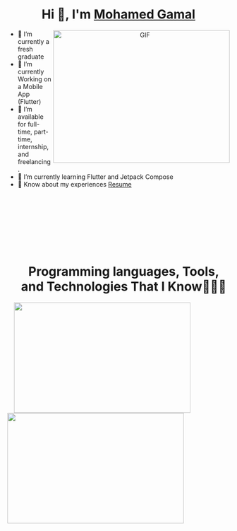 <!--
**mhammadgammal/mhammadgammal** is a ✨ _special_ ✨ repository because its `README.md` (this file) appears on your GitHub profile.

Here are some ideas to get you started:

- 🔭 I’m currently working on ...
- 🌱 I’m currently learning ...
- 👯 I’m looking to collaborate on ...
- 🤔 I’m looking for help with ...
- 💬 Ask me about ...
- 📫 How to reach me: ...
- 😄 Pronouns: ...
- ⚡ Fun fact: ...
-->
<h1 align="center">Hi 👋, I'm <a href="https://www.linkedin.com/in/mohamed-gamal-a03116228/" target="_blank">Mohamed Gamal</a></h1>
<a target="_blank" align="center">
  <img align="right" top="500" height="300" width="400" alt="GIF" src="https://media.giphy.com/media/SWoSkN6DxTszqIKEqv/giphy.gif"></a>

- 🔭 I’m currently a fresh graduate
- 🌱 I’m currently Working on a Mobile App (Flutter)
- 🤝 I’m available for full-time, part-time, internship, and freelancing.
- 🌱 I’m currently learning Flutter and Jetpack Compose
- 📄 Know about my experiences <a href="https://drive.google.com/file/d/1FccC8fz8wjGdhCWKMNXRfzsxJ3Le40D-/view?usp=drive_link" target="blank">Resume</a>

<!-- <a href="https://www.linkedin.com/in/mohamed-gamal-a03116228/" target="_blank">
    <img src="https://skillicons.dev/icons?i=linkedin" height="30" hspace = "10" alt="linkedin logo" />
  </a> -->
<be> <br> <br> <br> <br> <br> <be> <br> <br>

##
  <!-- First Section -->
  
  <div id="user-content-toc">
    <ul align="center">
      <summary><h1>Programming languages, Tools, and Technologies That I Know👨🏻‍💻</h1></summary>
    </ul>
  </div>

  <div aliign="center">
    <a href="https://skillicons.dev">
    <img top="500" height="250" width="400" hspace="15" src="https://skillicons.dev/icons?i=dart,flutter,kotlin,java,gradle,sqlite,py,pkl,js,ts,nodejs,npm,c,cpp,cs&perline=6"/>
  </a>
  <a href="https://skillicons.dev">
    <img top="500" height="250" width="400" src="https://skillicons.dev/icons?i=git,github,postman,androidstudio,blender,figma,firebase,gitlab,idea,mongodb,pycharm,stackoverflow,visualstudio,vscode&perline=6"/>
  </a>
  </div>



